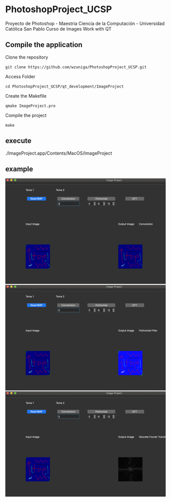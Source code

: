 # PhotoshopProject_UCSP
Proyecto de Photoshop - Maestria Ciencia de la Computación - Universidad Católica San Pablo Curso de Images
Work with QT

## Compile the application
Clone the repository
```
git clone https://github.com/wzuniga/PhotoshopProject_UCSP.git
```
Access Folder
```
cd PhotoshopProject_UCSP/qt_development/ImageProject
```
Create the Makefile
```
qmake ImageProject.pro
```
Compile the project
```
make
```
## execute
./ImageProject.app/Contents/MacOS/ImageProject

## example

![alt text](img/img1.png)
![alt text](img/img2.png)
![alt text](img/img3.png)

